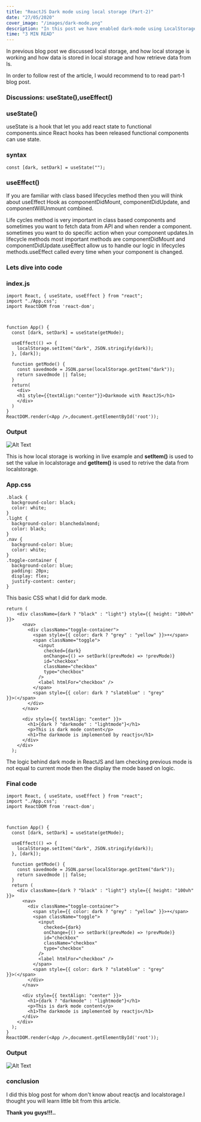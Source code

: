 ```yaml
---
title: "ReactJS Dark mode using local storage (Part-2)"
date: "27/05/2020"
cover_image: "/images/dark-mode.png"
description: "In this post we have enabled dark-mode using LocalStorage and basics of ReactJs.I have explained common reactjs hooks."
time: "3 MIN READ"
---
```


In previous blog post we discussed local storage, and how local storage is working and how data is stored in local storage and how retrieve data from ls.

In order to follow rest of the article, I would recommend to to read part-1 blog post.

### Discussions: useState(),useEffect()

### useState()

useState is a hook that let you add react state to functional components.since React hooks has been released functional components can use state.

### syntax

```
const [dark, setDark] = useState("");
```

### useEffect()

If you are familiar with class based lifecycles method then you will think about useEffect Hook as componentDidMount, componentDidUpdate, and componentWillUnmount combined.

Life cycles method is very important in class based components and sometimes you want to fetch data from API and when render a component.
sometimes you want to do specific action when your component updates.In lifecycle methods most important methods are componentDidMount and componentDidUpdate.useEffect allow us to handle our logic in lifecycles methods.useEffect called every time when your component is changed.

### Lets dive into code

### index.js

```
import React, { useState, useEffect } from "react";
import "./App.css";
import ReactDOM from 'react-dom';



function App() {
  const [dark, setDark] = useState(getMode);

  useEffect(() => {
    localStorage.setItem("dark", JSON.stringify(dark));
  }, [dark]);

  function getMode() {
    const savedmode = JSON.parse(localStorage.getItem("dark"));
    return savedmode || false;
  }
  return(
    <div>
    <h1 style={{textAlign:"center"}}>Darkmode with ReactJS</h1>
    </div>
  )
}
ReactDOM.render(<App />,document.getElementById('root'));

```

### Output

![Alt Text](https://dev-to-uploads.s3.amazonaws.com/i/3oab0qp4l83pjcex6ugt.png)

This is how local storage is working in live example and **setItem()** is used to set the value in localstorage and **getItem()** is used to retrive the data from localstorage.

### App.css

```
.black {
  background-color: black;
  color: white;
}
.light {
  background-color: blanchedalmond;
  color: black;
}
.nav {
  background-color: blue;
  color: white;
}
.toggle-container {
  background-color: blue;
  padding: 20px;
  display: flex;
  justify-content: center;
}

```

This basic CSS what I did for dark mode.

```
return (
    <div className={dark ? "black" : "light"} style={{ height: "100vh" }}>
      <nav>
        <div className="toggle-container">
          <span style={{ color: dark ? "grey" : "yellow" }}>☀︎</span>
          <span className="toggle">
            <input
              checked={dark}
              onChange={() => setDark((prevMode) => !prevMode)}
              id="checkbox"
              className="checkbox"
              type="checkbox"
            />
            <label htmlFor="checkbox" />
          </span>
          <span style={{ color: dark ? "slateblue" : "grey" }}>☾</span>
        </div>
      </nav>

      <div style={{ textAlign: "center" }}>
        <h1>{dark ? "darkmode" : "lightmode"}</h1>
        <p>This is dark mode content</p>
        <h1>The darkmode is implemented by reactjs</h1>
      </div>
    </div>
  );
```

The logic behind dark mode in ReactJS and Iam checking previous mode is not equal to current mode then the display the mode based on logic.

### Final code

```
import React, { useState, useEffect } from "react";
import "./App.css";
import ReactDOM from 'react-dom';



function App() {
  const [dark, setDark] = useState(getMode);

  useEffect(() => {
    localStorage.setItem("dark", JSON.stringify(dark));
  }, [dark]);

  function getMode() {
    const savedmode = JSON.parse(localStorage.getItem("dark"));
    return savedmode || false;
  }
  return (
    <div className={dark ? "black" : "light"} style={{ height: "100vh" }}>
      <nav>
        <div className="toggle-container">
          <span style={{ color: dark ? "grey" : "yellow" }}>☀︎</span>
          <span className="toggle">
            <input
              checked={dark}
              onChange={() => setDark((prevMode) => !prevMode)}
              id="checkbox"
              className="checkbox"
              type="checkbox"
            />
            <label htmlFor="checkbox" />
          </span>
          <span style={{ color: dark ? "slateblue" : "grey" }}>☾</span>
        </div>
      </nav>

      <div style={{ textAlign: "center" }}>
        <h1>{dark ? "darkmode" : "lightmode"}</h1>
        <p>This is dark mode content</p>
        <h1>The darkmode is implemented by reactjs</h1>
      </div>
    </div>
  );
}
ReactDOM.render(<App />,document.getElementById('root'));

```

### Output

![Alt Text](https://dev-to-uploads.s3.amazonaws.com/i/r3irebtflxph76bi4rc1.png)

### conclusion

I did this blog post for whom don't know about reactjs and localstorage.I thought you will learn little bit from this article.

**Thank you guys!!!..**
